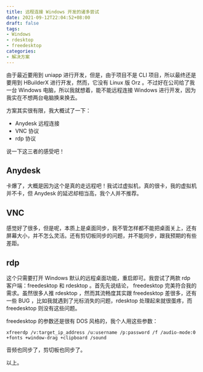 ```yaml
---
title: 远程连接 Windows 开发的诸多尝试
date: 2021-09-12T22:04:52+08:00
draft: false
tags:
- Windows
- rdesktop
- freedesktop
categories:
- 解决方案
---
```


由于最近要用到 uniapp 进行开发，但是，由于项目不是 CLI 项目，所以最终还是要用到 HBuilderX 进行开发，然而，它没有 Linux 版 Orz 。不过好在公司给了我一台 Windows 电脑，所以我就想着，能不能远程连接 Windows 进行开发，因为我实在不想两台电脑换来换去。

方案其实很有限，我大概试了一下：

- Anydesk 远程连接
- VNC 协议
- rdp 协议

说一下这三者的感受吧！

## Anydesk

卡爆了，大概是因为这个是真的走远程吧！我试过虚拟机，真的很卡，我的虚拟机并不卡，但 Anydesk 的延迟却相当高，我个人并不推荐。

## VNC

感觉好了很多，但是呢，本质上是桌面同步，我不管怎样都不能把桌面关上，还有屏幕大小，并不怎么灵活。还有剪切板同步的问题，并不能同步，跟我预期的有些差距。

## rdp

这个只需要打开 Windows 默认的远程桌面功能，重启即可。我尝试了两款 rdp 客户端：freedesktop 和 rdesktop 。首先先说结论， freedesktop 完美符合我的需求。虽然很多人推 rdesktop ，然而其流畅度其实跟 freedesktop 差很多，还有一些 BUG ，比如我就遇到了光标消失的问题，rdesktop 处理起来就很蛋疼，而 freedesktop 则没有这些问题。

freedesktop 的参数还是很有 DOS 风格的，我个人用这些参数：

```
xfreerdp /v:target_ip_address /u:username /p:password /f /audio-mode:0 +fonts +window-drag +clipboard /sound
```

音频也同步了，剪切板也同步了。

以上。
